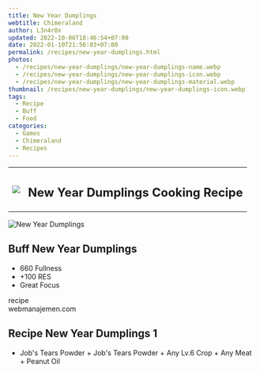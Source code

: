 ```yaml
---
title: New Year Dumplings
webtitle: Chimeraland
author: L3n4r0x
updated: 2022-10-06T18:46:54+07:00
date: 2022-01-10T21:56:03+07:00
permalink: /recipes/new-year-dumplings.html
photos:
  - /recipes/new-year-dumplings/new-year-dumplings-name.webp
  - /recipes/new-year-dumplings/new-year-dumplings-icon.webp
  - /recipes/new-year-dumplings/new-year-dumplings-material.webp
thumbnail: /recipes/new-year-dumplings/new-year-dumplings-icon.webp
tags:
  - Recipe
  - Buff
  - Food
categories:
  - Games
  - Chimeraland
  - Recipes
---
```


<section id="bootstrap-wrapper"><link rel="stylesheet" href="https://cdn.statically.io/gh/dimaslanjaka/Web-Manajemen/40ac3225/css/bootstrap-4.5-wrapper.css"/><div class="row mb-2"><div class="col-md-12 mb-2"><table class="table" id="post-info"><tbody><tr><td><img class="d-inline-block me-2" src="/chimeraland/recipes/new-year-dumplings/new-year-dumplings-icon.webp" width="auto" height="auto"/></td><td><h1 class="fs-5">New Year Dumplings Cooking Recipe</h1></td></tr></tbody></table></div></div><div class="card mb-2"><div class="row g-0"><div class="col-sm-4 position-relative mb-2"><img src="/chimeraland/recipes/new-year-dumplings/new-year-dumplings-material.webp" class="card-img fit-cover w-100 h-100" alt="New Year Dumplings" data-fancybox="true"/></div><div class="col-sm-8 mb-2"><div class="card-body"><h2 class="card-title fs-5">Buff New Year Dumplings</h2><div class="card-text"><ul><li>660 Fullness</li><li>+100 RES</li><li>Great Focus</li></ul></div><span class="badge rounded-pill bg-dark">recipe</span></div><div class="card-footer text-end text-muted">webmanajemen.com</div></div></div></div><div class="row mb-2"><div class="col-12 col-lg-6 recipe-item mb-2"><div class="card"><div class="card-body"><h2 class="card-title fs-5">Recipe New Year Dumplings 1</h2><div class="card-text"><ul><li>Job&#x27;s Tears Powder<span> + </span>Job&#x27;s Tears Powder<span> + </span>Any Lv.6 Crop<span> + </span>Any Meat<span> + </span>Peanut Oil</li></ul></div></div></div></div></div></section>